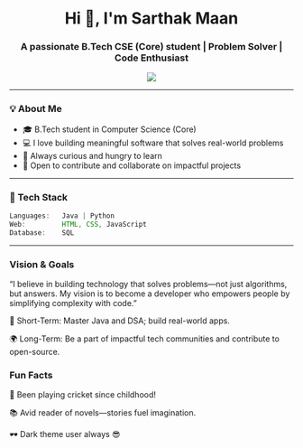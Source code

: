 <h1 align="center">Hi 👋, I'm Sarthak Maan</h1>
<h3 align="center">A passionate B.Tech CSE (Core) student | Problem Solver | Code Enthusiast</h3>

<p align="center">
  <img src="https://readme-typing-svg.herokuapp.com/?lines=Java%20%7C%20Python%20%7C%20SQL%20%7C%20HTML/CSS/JS;Passionate%20Coder;Problem%20Solver;Always%20Learning...&center=true&width=500&height=45">
</p>

---

### 💡 About Me

- 🎓 B.Tech student in Computer Science (Core)
- 💻 I love building meaningful software that solves real-world problems
- 🧠 Always curious and hungry to learn
- 🤝 Open to contribute and collaborate on impactful projects

---

### 🚀 Tech Stack

```java
Languages:   Java | Python
Web:         HTML, CSS, JavaScript
Database:    SQL
```
---

### Vision & Goals
“I believe in building technology that solves problems—not just algorithms, but answers. My vision is to become a developer who empowers people by simplifying complexity with code.”

📍 Short-Term: Master Java and DSA; build real-world apps.

🌍 Long-Term: Be a part of impactful tech communities and contribute to open-source.

### Fun Facts
🏏 Been playing cricket since childhood!

📚 Avid reader of novels—stories fuel imagination.

🕶️ Dark theme user always 😎


